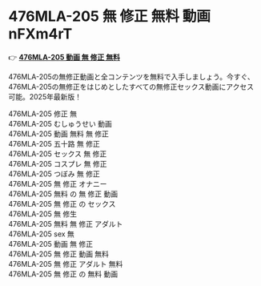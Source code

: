 # 476MLA-205 無 修正 無料 動画 nFXm4rT

👉 [**476MLA-205 動画 無 修正 無料**](https://javleaks.cc?utm_medium=jp)

476MLA-205の無修正動画と全コンテンツを無料で入手しましょう。今すぐ、476MLA-205の無修正をはじめとしたすべての無修正セックス動画にアクセス可能。2025年最新版！

476MLA-205 修正 無<br>
476MLA-205 むしゅうせい 動画<br>
476MLA-205 動画 無料 無 修正<br>
476MLA-205 五十路 無 修正<br>
476MLA-205 セックス 無 修正<br>
476MLA-205 コスプレ 無 修正<br>
476MLA-205 つぼみ 無 修正<br>
476MLA-205 無 修正 オナニー<br>
476MLA-205 無料 の 無 修正 動画<br>
476MLA-205 無 修正 の セックス<br>
476MLA-205 無 修生<br>
476MLA-205 無料 無 修正 アダルト<br>
476MLA-205 sex 無<br>
476MLA-205 動画 無 修正<br>
476MLA-205 無 修正 動画 無料<br>
476MLA-205 無 修正 アダルト 無料<br>
476MLA-205 無 修正 の 無料 動画<br>
